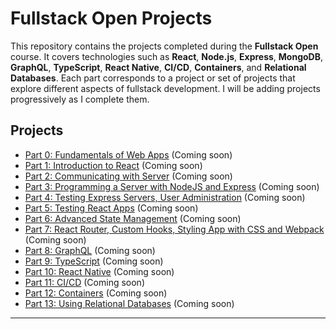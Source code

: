 # Fullstack Open Projects

This repository contains the projects completed during the **Fullstack Open** course. It covers technologies such as **React**, **Node.js**, **Express**, **MongoDB**, **GraphQL**, **TypeScript**, **React Native**, **CI/CD**, **Containers**, and **Relational Databases**. Each part corresponds to a project or set of projects that explore different aspects of fullstack development. I will be adding projects progressively as I complete them.

## Projects

- [Part 0: Fundamentals of Web Apps](#part-0-fundamentals-of-web-apps) (Coming soon)
- [Part 1: Introduction to React](#part-1-introduction-to-react) (Coming soon)
- [Part 2: Communicating with Server](#part-2-communicating-with-server) (Coming soon)
- [Part 3: Programming a Server with NodeJS and Express](#part-3-programming-a-server-with-nodejs-and-express) (Coming soon)
- [Part 4: Testing Express Servers, User Administration](#part-4-testing-express-servers-user-administration) (Coming soon)
- [Part 5: Testing React Apps](#part-5-testing-react-apps) (Coming soon)
- [Part 6: Advanced State Management](#part-6-advanced-state-management) (Coming soon)
- [Part 7: React Router, Custom Hooks, Styling App with CSS and Webpack](#part-7-react-router-custom-hooks-styling-app-with-css-and-webpack) (Coming soon)
- [Part 8: GraphQL](#part-8-graphql) (Coming soon)
- [Part 9: TypeScript](#part-9-typescript) (Coming soon)
- [Part 10: React Native](#part-10-react-native) (Coming soon)
- [Part 11: CI/CD](#part-11-cicd) (Coming soon)
- [Part 12: Containers](#part-12-containers) (Coming soon)
- [Part 13: Using Relational Databases](#part-13-using-relational-databases) (Coming soon)

---
